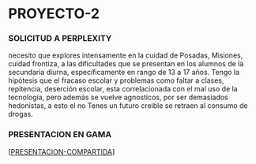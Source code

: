 # PROYECTO-2
### SOLICITUD A PERPLEXITY
necesito que explores intensamente en la cuidad de Posadas, Misiones, cuidad frontiza, a las dificultades que se presentan en los alumnos de la secundaria diurna, específicamente en rango de 13 a 17 años. Tengo la hipótesis que el fracaso escolar y problemas como faltar a clases, repitencia, deserción escolar, esta correlacionada con el mal uso de la tecnología, pero además se vuelve agnosticos, por ser demasiados hedonistas, a esto el no Tenes un futuro creible se retraen al consumo de drogas. 
### PRESENTACION EN GAMA 
[[PRESENTACION-COMPARTIDA](https://gamma.app/docs/Desafios-Educativos-en-Posadas-Misiones-qiewesxsfwfmssh)]
